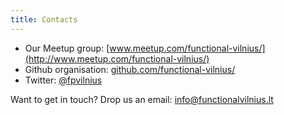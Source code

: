 ```yaml
---
title: Contacts
---
```


* Our Meetup group: [www.meetup.com/functional-vilnius/](http://www.meetup.com/functional-vilnius/)
* Github organisation: [github.com/functional-vilnius/](https://github.com/functional-vilnius/)
* Twitter: [\@fpvilnius](https://twitter.com/fpvilnius)

Want to get in touch?
Drop us an email: [info@functionalvilnius.lt](mailto:info@functionalvilnius.lt)
